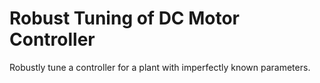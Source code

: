 # **Robust Tuning of DC Motor Controller**

Robustly tune a controller for a plant with imperfectly known parameters.
